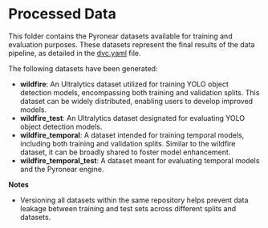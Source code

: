 # Processed Data

This folder contains the Pyronear datasets available for training and
evaluation purposes. These datasets represent the final results of the data
pipeline, as detailed in the [dvc.yaml](../../dvc.yaml) file.

The following datasets have been generated:

- **wildfire**: An Ultralytics dataset utilized for training YOLO object detection models, encompassing both training and validation splits. This dataset can be widely distributed, enabling users to develop improved models.
- **wildfire_test**: An Ultralytics dataset designated for evaluating YOLO object detection models.
- **wildfire_temporal**: A dataset intended for training temporal models, including both training and validation splits. Similar to the wildfire dataset, it can be broadly shared to foster model enhancement.
- **wildfire_temporal_test**: A dataset meant for evaluating temporal models and the Pyronear engine.

**Notes**

- Versioning all datasets within the same repository helps prevent data leakage between training and test sets across different splits and datasets.
